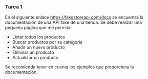 ### Tarea 1
En el siguiente enlace https://fakestoreapi.com/docs se encuentra la documentación de una API fake de una tienda. Se debe realizar una pequeña página que me permita:
- Listar todos los productos
- Buscar productos por su categoria
- Añadir un nuevo producto
- Eliminar un producto
- Actualizar un producto 

Se recomienda tener en cuenta los ejemplos que proporciona la documentación. 

